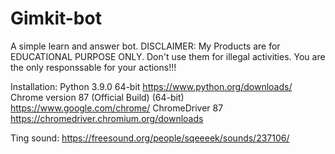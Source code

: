 # Gimkit-bot
A simple learn and answer bot.
DISCLAIMER: My Products are for EDUCATIONAL PURPOSE ONLY. Don't use them for illegal activities. You are the only responssable for your actions!!!

Installation:
Python 3.9.0 64-bit
https://www.python.org/downloads/
Chrome version 87 (Official Build) (64-bit)
https://www.google.com/chrome/
ChromeDriver 87
https://chromedriver.chromium.org/downloads
  


Ting sound:
https://freesound.org/people/sqeeeek/sounds/237106/
